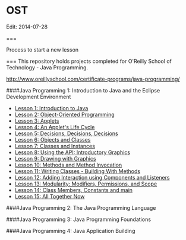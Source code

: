 OST
===
Edit: 2014-07-28

===

Process to start a new lesson  


===
This repository holds projects completed for O'Reilly School of Technology - Java Programming.

http://www.oreillyschool.com/certificate-programs/java-programming/

####Java Programming 1: Introduction to Java and the Eclipse Development Environment
* [Lesson 1: Introduction to Java](https://github.com/bbachmey/OST/tree/master/Java1)
* [Lesson 2: Object-Oriented Programming](https://github.com/bbachmey/OST/tree/master/Java1)
* [Lesson 3: Applets](https://github.com/bbachmey/OST/tree/master/Java1)
* [Lesson 4: An Applet's Life Cycle](https://github.com/bbachmey/OST/tree/master/Java1)
* [Lesson 5: Decisions, Decisions, Decisions](https://github.com/bbachmey/OST/tree/master/Java1)
* [Lesson 6: Objects and Classes](https://github.com/bbachmey/OST/tree/master/Java1)
* [Lesson 7: Classes and Instances](https://github.com/bbachmey/OST/tree/master/Java1)
* [Lesson 8: Using the API: Introductory Graphics](https://github.com/bbachmey/OST/tree/master/Java1)
* [Lesson 9: Drawing with Graphics](https://github.com/bbachmey/OST/tree/master/Java1)
* [Lesson 10: Methods and Method Invocation](http://courses.oreillyschool.com/java1/javaOne10.html)
* [Lesson 11: Writing Classes - Building With Methods](https://github.com/bbachmey/OST/tree/master/Java1)
* [Lesson 12: Adding Interaction using Components and Listeners](https://github.com/bbachmey/OST/tree/master/Java1)
* [Lesson 13: Modularity: Modifiers, Permissions, and Scope](https://github.com/bbachmey/OST/tree/master/Java1)
* [Lesson 14: Class Members, Constants and main](https://github.com/bbachmey/OST/tree/master/Java1)
* [Lesson 15: All Together Now](https://github.com/bbachmey/OST/tree/master/Java1)

####Java Programming 2: The Java Programming Language

####Java Programming 3: Java Programming Foundations

####Java Programming 4: Java Application Building
